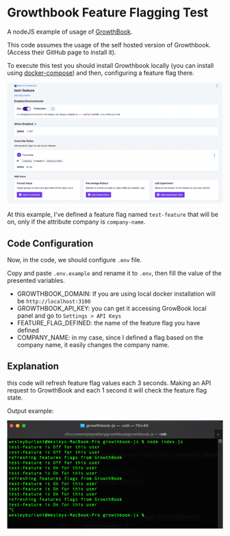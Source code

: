 # Growthbook Feature Flagging Test

A nodeJS example of usage of [GrowthBook](https://github.com/growthbook/growthbook).

This code assumes the usage of the self hosted version of Growthbook. (Access their GitHub page to install it).

To execute this test you should install Growthbook locally (you can install using [docker-compose](https://docs.docker.com/compose/)) and then, configuring a feature flag there.

![feature_flag_definition](./docs/assets/img/feature_flag_definition.png)

At this example, I've defined a feature flag named `test-feature` that will be on, only if the attribute company is `company-name`. 

## Code Configuration

Now, in the code, we should configure `.env` file. 

Copy and paste `.env.example` and rename it to `.env`, then fill the value of the presented variables.

* GROWTHBOOK_DOMAIN: If you are using local docker installation will be `http://localhost:3100`
* GROWTHBOOK_API_KEY: you can get it accessing GrowBook local panel and go to `Settings > API Keys`
* FEATURE_FLAG_DEFINED: the name of the feature flag you have defined
* COMPANY_NAME: in my case, since I defined a flag based on the company name, it easily changes the company name.

## Explanation

this code will refresh feature flag values each 3 seconds. Making an API request to GrowthBook and each 1 second it will check the feature flag state.


Output example: 

![outpus_example](./docs/assets/img/output_example.png)